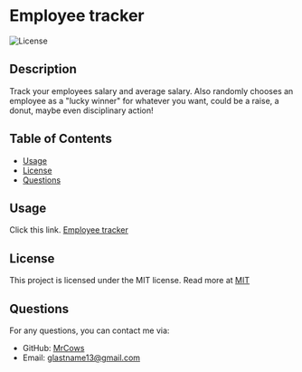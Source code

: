 # Employee tracker

![License](https://img.shields.io/badge/license-MIT-blue.svg)

## Description
Track your employees salary and average salary. Also randomly chooses an employee as a "lucky winner" for whatever you want, could be a raise, a donut, maybe even disciplinary action!

## Table of Contents
- [Usage](#usage)
- [License](#license)
- [Questions](#questions)

## Usage
Click this link. [Employee tracker](https://mrcows.github.io/Employee-datatracker/)

## License

This project is licensed under the MIT license. Read more at [MIT](https://opensource.org/licenses/MIT)

## Questions
For any questions, you can contact me via:
- GitHub: [MrCows](https://github.com/MrCows)
- Email: glastname13@gmail.com
